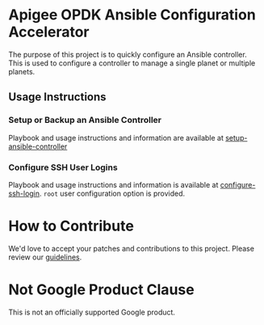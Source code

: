 # Apigee OPDK Ansible Configuration Accelerator
The purpose of this project is to quickly configure an Ansible controller. This is used to configure
a controller to manage a single planet or multiple planets. 

## Usage Instructions

### Setup or Backup an Ansible Controller
Playbook and usage instructions and information are available at 
[setup-ansible-controller](setup-ansible-controller/README.md)


### Configure SSH User Logins
Playbook and usage instructions and information is available at 
[configure-ssh-login](configure-ssh-login/README.md). `root` user configuration option is provided.

<!-- BEGIN Google How To Contribute -->
# How to Contribute

We'd love to accept your patches and contributions to this project. Please review our [guidelines](CONTRIBUTING.md).
<!-- END Google How To Contribute -->
<!-- BEGIN Google Required Disclaimer -->

# Not Google Product Clause

This is not an officially supported Google product.
<!-- END Google Required Disclaimer -->
